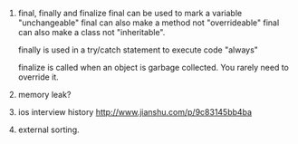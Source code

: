 1. final, finally and finalize
	final can be used to mark a variable "unchangeable"
	final can also make a method not "overrideable"
	final can also make a class not "inheritable".
	
	finally is used in a try/catch statement to execute code "always"
	
	finalize is called when an object is garbage collected. You rarely need to override it. 

2. memory leak?

3. ios interview history http://www.jianshu.com/p/9c83145bb4ba

4. external sorting.